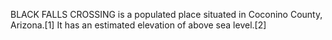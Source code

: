 BLACK FALLS CROSSING is a populated place situated in Coconino County, Arizona.[1] It has an estimated elevation of above sea level.[2]

